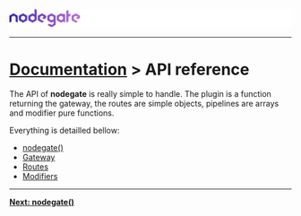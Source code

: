 ![nodegate](../images/logo-documentation.png)

---

# [Documentation](README.md) > API reference

The API of **nodegate** is really simple to handle. The plugin is a function returning the gateway,
the routes are simple objects, pipelines are arrays and modifier pure functions.

Everything is detailled bellow:

  - [nodegate()](api-reference-nodegate.md)
  - [Gateway](api-reference-gateway.md)
  - [Routes](api-reference-routes.md)
  - [Modifiers](api-reference-modifiers.md)

---

**[Next: nodegate()](api-reference-nodegate.md)**
